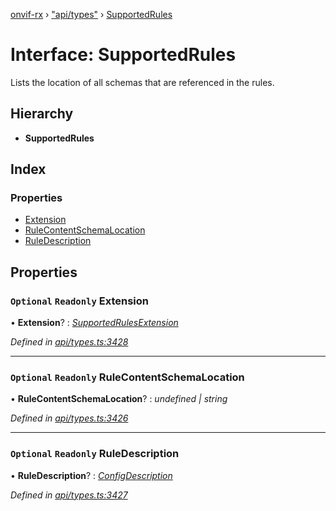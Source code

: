 [onvif-rx](../README.md) › ["api/types"](../modules/_api_types_.md) › [SupportedRules](_api_types_.supportedrules.md)

# Interface: SupportedRules

Lists the location of all schemas that are referenced in the rules.

## Hierarchy

* **SupportedRules**

## Index

### Properties

* [Extension](_api_types_.supportedrules.md#optional-readonly-extension)
* [RuleContentSchemaLocation](_api_types_.supportedrules.md#optional-readonly-rulecontentschemalocation)
* [RuleDescription](_api_types_.supportedrules.md#optional-readonly-ruledescription)

## Properties

### `Optional` `Readonly` Extension

• **Extension**? : *[SupportedRulesExtension](_api_types_.supportedrulesextension.md)*

*Defined in [api/types.ts:3428](https://github.com/patrickmichalina/onvif-rx/blob/3e9b152/src/api/types.ts#L3428)*

___

### `Optional` `Readonly` RuleContentSchemaLocation

• **RuleContentSchemaLocation**? : *undefined | string*

*Defined in [api/types.ts:3426](https://github.com/patrickmichalina/onvif-rx/blob/3e9b152/src/api/types.ts#L3426)*

___

### `Optional` `Readonly` RuleDescription

• **RuleDescription**? : *[ConfigDescription](_api_types_.configdescription.md)*

*Defined in [api/types.ts:3427](https://github.com/patrickmichalina/onvif-rx/blob/3e9b152/src/api/types.ts#L3427)*
